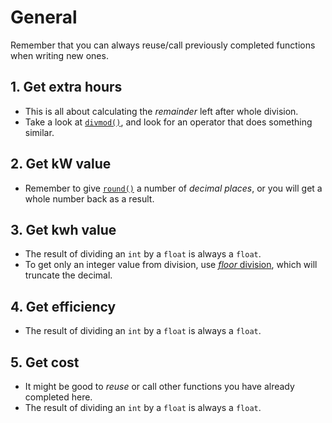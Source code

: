 # General

Remember that you can always reuse/call previously completed functions when writing new ones.


## 1. Get extra hours
- This is all about calculating the _remainder_ left after whole division.
- Take a look at [`divmod()`][divmod], and look for an operator that does something similar.

##  2. Get kW value
- Remember to give [`round()`][round] a number of _decimal places_, or you will get a whole number back as a result.

##  3. Get kwh value
- The result of dividing an `int` by a `float` is always a `float`.
- To get only an integer value from division, use [_floor_ division][floor], which will truncate the decimal.

## 4. Get efficiency
- The result of dividing an `int` by a `float` is always a `float`.

##  5. Get cost
- It might be good to _reuse_ or call other functions you have already completed here.
- The result of dividing an `int` by a `float` is always a `float`.


[divmod]: https://docs.python.org/3/library/functions.html#divmod
[floor]:  https://docs.python.org/3/glossary.html#term-floor-division
[round]:  https://docs.python.org/3/library/functions.html#round
